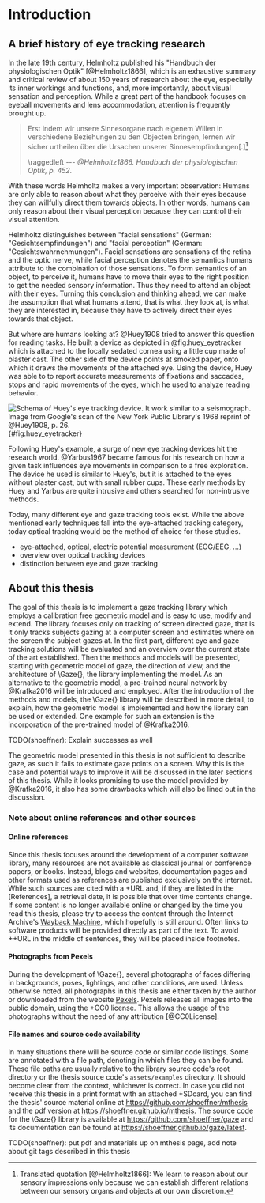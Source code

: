 # Introduction

## A brief history of eye tracking research

In the late 19th century, Helmholtz published his "Handbuch der physiologischen
Optik" [@Helmholtz1866], which is an exhaustive summary and critical review of
about 150 years of research about the eye, especially its inner workings and
functions, and, more importantly, about visual sensation and perception. While
a great part of the handbook focuses on eyeball movements and lens
accommodation, attention is frequently brought up.

> Erst indem wir unsere Sinnesorgane nach eigenem Willen in verschiedene
> Beziehungen zu den Objecten bringen, lernen wir sicher urtheilen über die
> Ursachen unserer Sinnesempfindungen\[.\][^translationhelmholtz]
>
> \raggedleft --- <cite>@Helmholtz1866. Handbuch der physiologischen Optik,
> p. 452.</cite>

[^translationhelmholtz]: Translated quotation [@Helmholtz1866]: We learn to
  reason about our sensory impressions only because we can establish different
  relations between our sensory organs and objects at our own discretion.

With these words Helmholtz makes a very important observation: Humans are
only able to reason about what they perceive with their eyes because they
can willfully direct them towards objects. In other words,
humans can only reason about their visual perception because they can control
their visual attention.

Helmholtz distinguishes between "facial sensations" (German:
"Gesichtsempfindungen") and "facial perception" (German:
"Gesichtswahrnehmungen"). Facial sensations are sensations of the retina and
the optic nerve, while facial perception denotes the semantics humans attribute
to the combination of those sensations. To form semantics of an object, to
perceive it, humans have to move their eyes to the right position to get the
needed sensory information. Thus they need to attend an object with their eyes.
Turning this conclusion and thinking ahead, we can make the assumption that
what humans attend, that is what they look at, is what they are interested in, because
they have to actively direct their eyes towards that object.

But where are humans looking at? @Huey1908 tried to answer this question for
reading tasks. He built a device as depicted in @fig:huey_eyetracker which is attached to
the locally sedated cornea using a little cup made of plaster cast. The other
side of the device points at smoked paper, onto which it draws the movements of
the attached eye. Using the device, Huey was able to to report accurate
measurements of fixations and saccades, stops and rapid movements of the
eyes, which he used to analyze reading behavior.

![Schema of Huey's eye tracking device. It work similar to a seismograph.
Image from Google's scan of the New York Public Library's 1968 reprint of
@Huey1908, p. 26.](huey_eyetracker.png){#fig:huey_eyetracker}

Following Huey's example, a surge of new eye tracking devices hit the research
world. @Yarbus1967 became famous for his research on how a given task
influences eye movements in comparison to a free exploration. The device he
used is similar to Huey's, but it is attached to the eyes without plaster cast,
but with small rubber cups. These early methods by Huey and Yarbus are quite
intrusive and others searched for non-intrusive methods.

Today, many different eye and gaze tracking tools exist. While the above mentioned
early techniques fall into the eye-attached tracking
category, today optical tracking would be the method of choice for those
studies.

- eye-attached, optical, electric potential measurement (EOG/EEG, ...)
- overview over optical tracking devices
- distinction between eye and gaze tracking


## About this thesis

The goal of this thesis is to implement a gaze tracking library which employs
a calibration free geometric model and is easy to use, modify and extend. The
library focuses only on tracking of screen directed gaze, that is it only
tracks subjects gazing at a computer screen and estimates where on the screen
the subject gazes at. In the first part, different eye and gaze tracking
solutions will be evaluated and an overview over the current state of the art
established. Then the methods and models will be presented, starting with
geometric model of gaze, the direction of view, and the architecture of \Gaze{},
the library implementing the model. As an alternative to the
geometric model, a pre-trained neural network by @Krafka2016 will be
introduced and employed. After the introduction of the methods and models, the \Gaze{} library
will be described in more detail, to explain, how the geometric model is
implemented and how the library can be used or extended. One example for such
an extension is the incorporation of the pre-trained model of @Krafka2016.

TODO(shoeffner): Explain successes as well

The geometric model presented in this thesis is not sufficient to describe gaze,
as such it fails to estimate gaze points on a screen. Why this is the case and
potential ways to improve it will be discussed in the later sections of this
thesis. While it looks promising to use the model provided by @Krafka2016,
it also has some drawbacks which will also be lined out in the discussion.


### Note about online references and other sources


#### Online references

Since this thesis focuses around the development of a computer software
library, many resources are not available as classical journal or conference
papers, or books. Instead, blogs and websites, documentation pages and other
formats used as references are published exclusively on the internet. While
such sources are cited with a +URL and, if they are listed in the [References], a retrieval
date, it is possible that over time contents change. If some content is no
longer available online or changed by the time you read this thesis, please try
to access the content through the Internet Archive's [Wayback
Machine](https://archive.org/web), which hopefully is still around. Often links to software products
will be provided directly as part of the text. To avoid ++URL in the
middle of sentences, they will be placed inside footnotes.


#### Photographs from Pexels

During the development of \Gaze{}, several photographs of faces differing in
backgrounds, poses, lightings, and other conditions, are used. Unless otherwise
noted, all photographs in this thesis are either taken by the author or
downloaded from the website [Pexels](https://pexels.com). Pexels releases all images into the public domain, using the +CC0 license. This allows
the usage of the photographs without the need of any attribution [@CC0License].


#### File names and source code availability

In many situations there will be source code or similar code listings. Some are
annotated with a file path, denoting in which files they can be found. These
file paths are usually relative to the library source code's root directory or
the thesis source code's `assets/examples` directory. It should become clear
from the context, whichever is correct. In case you did not receive this thesis
in a print format with an attached +SDcard, you can find the thesis' source
material online at https://github.com/shoeffner/mthesis and the pdf version at
https://shoeffner.github.io/mthesis. The source code for the \Gaze{} library is
available at https://github.com/shoeffner/gaze and its documentation can
be found at https://shoeffner.github.io/gaze/latest.

TODO(shoeffner): put pdf and materials up on mthesis page, add note about git tags described in this thesis
